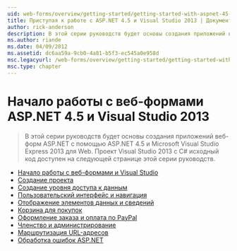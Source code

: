 ```yaml
---
uid: web-forms/overview/getting-started/getting-started-with-aspnet-45-web-forms/index
title: Приступая к работе с ASP.NET 4.5 и Visual Studio 2013 | Документация Майкрософт
author: rick-anderson
description: В этой серии руководств будет основы создания приложений веб-форм ASP.NET с помощью ASP.NET 4.5 и Visual Studio 2013 Express для Web. Излюбленной...
ms.author: riande
ms.date: 04/09/2012
ms.assetid: dc6aa59a-9cb0-4a81-b5f3-ec545a0e958d
msc.legacyurl: /web-forms/overview/getting-started/getting-started-with-aspnet-45-web-forms
msc.type: chapter
---
```

<a name="getting-started-with-aspnet-45-web-forms-and-visual-studio-2013"></a>Начало работы с веб-формами ASP.NET 4.5 и Visual Studio 2013
====================
> В этой серии руководств будет основы создания приложений веб-форм ASP.NET с помощью ASP.NET 4.5 и Microsoft Visual Studio Express 2013 для Web. Проект Visual Studio 2013 с C# исходный код доступен на следующей странице этой серии руководств.


- [Начало работы с веб-формами и Visual Studio](introduction-and-overview.md)
- [Создание проекта](create-the-project.md)
- [Создание уровня доступа к данным](create_the_data_access_layer.md)
- [Пользовательский интерфейс и навигация](ui_and_navigation.md)
- [Отображение элементов данных и сведений](display_data_items_and_details.md)
- [Корзина для покупок](shopping-cart.md)
- [Оформление заказа и оплата по PayPal](checkout-and-payment-with-paypal.md)
- [Членство и администрирование](membership-and-administration.md)
- [Маршрутизация URL-адресов](url-routing.md)
- [Обработка ошибок ASP.NET](aspnet-error-handling.md)
